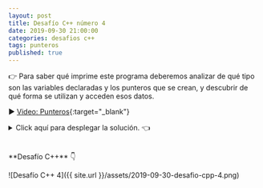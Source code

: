 ```yaml
---
layout: post
title: Desafío C++ número 4
date: 2019-09-30 21:00:00
categories: desafios c++
tags: punteros
published: true
---
```


👉 Para saber qué imprime este programa deberemos analizar de qué tipo son las variables declaradas y los punteros que se crean, y descubrir de qué forma se utilizan y acceden esos datos.


▶️ [Video: Punteros](https://www.youtube.com/watch?v=s8T7cPnYrz0){:target="_blank"}

<details><summary>Click aquí para desplegar la solución. 👈</summary>
<br />
<br />La respuesta es: r.
<br />
<br />✏️ Explicación: el arreglo de la línea 6 tiene elementos de tipo char y se inicializa con 3 elementos: 'M', 'a', 'r', ubicados en las posiciones 0, 1 y 2. El arreglo de la línea 7 tiene elementos de tipo puntero a char (es decir: direcciones de memoria donde haya variables de tipo char). En la línea 8 se guarda en la primera posición de arregloPunterosChar la dirección de memoria del elemento que se encuentra en la posición 2 de arreglosChar (esa posición del arreglo contiene el carácter 'r'). En la línea 9 se imprime el puntero desreferenciado, es decir, se busca lo que hay en la dirección de memoria que indica, y en esa dirección de memoria se encuentra el carácter 'r'.
<br />&nbsp;
  
<div markdown="1">💻 [Código ejecutable](https://jdoodle.com/a/3pBg){:target="_blank"}
  </div>
  {% include codeEditor.html id="3pwV?stdin=0&arg=0&rw=1" %}
<br />
<div markdown="1">![Solución al desafío]({{ site.url }}/assets/2019-09-30-desafio-cpp-4-solucion.png)
  </div></details>
<br />
<br />
**Desafío C++** 👇

![Desafío C++ 4]({{ site.url }}/assets/2019-09-30-desafio-cpp-4.png)
